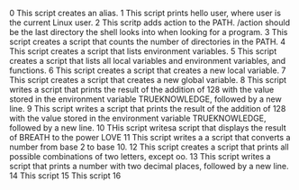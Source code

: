 0 This script creates an alias.
1 This script prints hello user, where user is the current Linux user.
2 This scritp adds action to the PATH. /action should be the last directory the shell looks into when looking for a program.
3 This script creates a script that counts the number of directories in the PATH.
4 This script creates a script that lists environment variables.
5 This script creates a script that lists all local variables and environment variables, and functions.
6 This script creates a script that creates a new local variable.
7 This script creates a script that creates a new global variable.
8 This script writes a script that prints the result of the addition of 128 with the value stored in the environment variable TRUEKNOWLEDGE, followed by a new line.
9 This script writes a script that prints the result of the addition of 128 with the value stored in the environment variable TRUEKNOWLEDGE, followed by a new line.
10 THis script writesa script that displays the result of BREATH to the power LOVE
11 This script writes a a script that converts a number from base 2 to base 10.
12 This script creates  a script that prints all possible combinations of two letters, except oo.
13 This script writes a script that prints a number with two decimal places, followed by a new line.
14 This script 
15 This script
16
